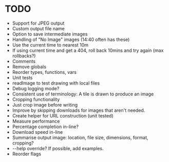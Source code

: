 
# TODO
* Support for JPEG output
* Custom output file name
* Option to save intermediate images
* Handling of "No Image" images (14:40 often has these)
* Use the current time to nearest 10m
* If using current time and get a 404, roll back 10mins and try again (max rollbacks?)
* Comments
* Remove globals
* Reorder types, functions, vars
* Unit tests
 * readImage to test drawing with local files
* Debug logging mode?
* Consistent use of terminology: A tile is drawn to produce an image
* Cropping functionality
 * Just crop image before writing
 * Improve by skipping downloads for images that aren't needed.
* Create helper for URL construction (unit tested)
* Measure performance
* Percentage completion in-line?
* Download speed in-line
* Summarise output image: location, file size, dimensions, format, cropping?
* --help override? If possible, add examples.
* Reorder flags

